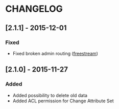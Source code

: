 # CHANGELOG

## [2.1.1] - 2015-12-01

### Fixed

- Fixed broken admin routing ([freestream](https://github.com/freestream))

## [2.1.0] - 2015-11-27

### Added

- Added possibility to delete old data
- Added ACL permission for Change Attribute Set

